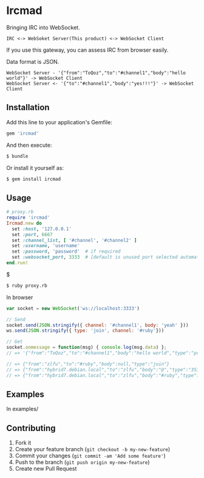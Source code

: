 # Ircmad

Bringing IRC into WebSocket.
```
IRC <-> WebSoket Server(This product) <-> WebSocket Client
```
If you use this gateway, you can assess IRC from browser easily.

Data format is JSON.
```
WebSocket Server - '{"from":"ToQoz","to":"#channel1","body":"hello world"}' -> WebSocket Client
WebSocket Server <- '{"to":"#channel1","body":"yes!!!"}' -> WebSocket Client
```

## Installation

Add this line to your application's Gemfile:

```ruby
gem 'ircmad'
```

And then execute:

```sh
$ bundle
```

Or install it yourself as:

```sh
$ gem install ircmad
```

## Usage

```ruby
# proxy.rb
require 'ircmad'
Ircmad.new do
  set :host, '127.0.0.1'
  set :port, 6667
  set :channel_list, [ '#channel', '#channel2' ]
  set :username, 'username'
  set :password, 'password'  # if required
  set :websocket_port, 3333  # [default is unused port selected automatically]
end.run!
```
$
```sh
$ ruby proxy.rb
```

In browser
```javascript
var socket = new WebSocket('ws://localhost:3333')

// Send
socket.send(JSON.stringify({ channel: '#channel1', body: 'yeah' }))
ws.send(JSON.stringify({ type: 'join', channel: '#ruby'}))

// Get
socket.onmessage = function(msg) { console.log(msg.data) };
// => '{"from":"ToQoz","to":"#channel1","body":"hello world","type":"privmsg"}'

// => {"from":"zlfu","to":"#ruby","body":null,"type":"join"}
// => {"from":"hybrid7.debian.local","to":"zlfu","body":"@","type":"353"}
// => {"from":"hybrid7.debian.local","to":"zlfu","body":"#ruby","type":"366"}
```


## Examples

In examples/

## Contributing

1. Fork it
2. Create your feature branch (`git checkout -b my-new-feature`)
3. Commit your changes (`git commit -am 'Add some feature'`)
4. Push to the branch (`git push origin my-new-feature`)
5. Create new Pull Request
